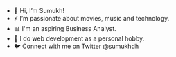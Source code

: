 - 👋 Hi, I’m Sumukh!
- ⚡️ I’m passionate about movies, music and technology.
- 📊 I'm an aspiring Business Analyst.
- 🚀 I do web development as a personal hobby.
- 🐦 Connect with me on Twitter @sumukhdh

<!---
sumukhdhawade/sumukhdhawade is a ✨ special ✨ repository because its `README.md` (this file) appears on your GitHub profile.
You can click the Preview link to take a look at your changes.
--->
